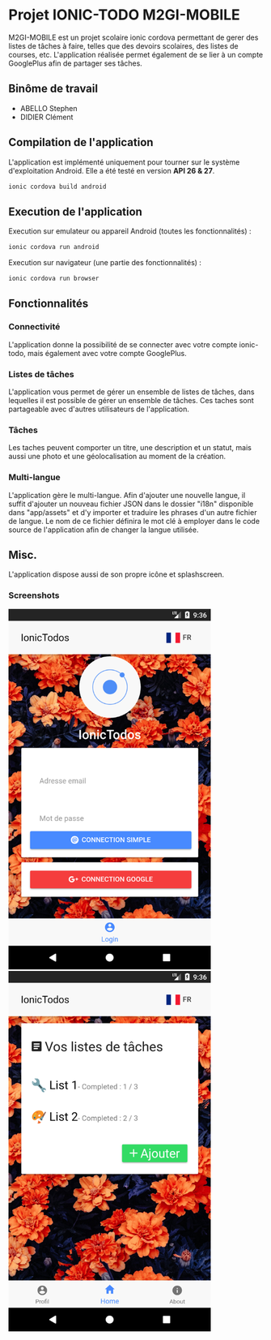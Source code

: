 # Projet IONIC-TODO M2GI-MOBILE
M2GI-MOBILE est un projet scolaire ionic cordova permettant de gerer des listes de tâches à faire, telles que des devoirs scolaires, des listes de courses, etc.
L'application réalisée permet également de se lier à un compte GooglePlus afin de partager ses tâches.

## Binôme de travail
- ABELLO Stephen
- DIDIER Clément

## Compilation de l'application
L'application est implémenté uniquement pour tourner sur le système d'exploitation Android. Elle a été testé en version **API 26 & 27**.
```sh
ionic cordova build android
```

## Execution de l'application
Execution sur emulateur ou appareil Android (toutes les fonctionnalités) :
```sh
ionic cordova run android
```

Execution sur navigateur (une partie des fonctionnalités) :
```sh
ionic cordova run browser
```

## Fonctionnalités
### Connectivité
L'application donne la possibilité de se connecter avec votre compte ionic-todo, mais également avec votre compte GooglePlus.

### Listes de tâches
L'application vous permet de gérer un ensemble de listes de tâches, dans lequelles il est possible de gérer un ensemble de tâches.
Ces taches sont partageable avec d'autres utilisateurs de l'application.

### Tâches
Les taches peuvent comporter un titre, une description et un statut, mais aussi une photo et une géolocalisation au moment de la création.

### Multi-langue
L'application gère le multi-langue. Afin d'ajouter une nouvelle langue, il suffit d'ajouter un nouveau fichier JSON dans le dossier "i18n" disponible dans "app/assets" et d'y importer et traduire les phrases d'un autre fichier de langue. Le nom de ce fichier définira le mot clé à employer dans le code source de l'application afin de changer la langue utilisée.

## Misc.
L'application dispose aussi de son propre icône et splashscreen.

### Screenshots
<img src="./resources/screens/Screenshot_1519940206.png" width="400px" />
<img src="./resources/screens/Screenshot_1519940186.png" width="400px" />
